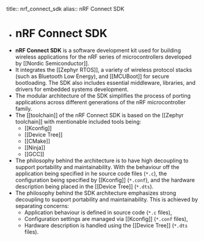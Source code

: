 title:: nrf_connect_sdk
alias:: nRF Connect SDK

- # nRF Connect SDK
- **nRF Connect SDK** is a software development kit used for building wireless applications for the nRF series of microcontrollers developed by [[Nordic Semiconductor]].
- It integrates the [[Zephyr RTOS]], a variety of wireless protocol stacks (such as Bluetooth Low Energy), and [[MCUBoot]] for secure bootloading. The SDK also includes essential middleware, libraries, and drivers for embedded systems development.
- The modular architecture of the SDK simplifies the process of porting applications across different generations of the nRF microcontroller family.
- The [[toolchain]] of the nRF Connect SDK is based on the [[Zephyr toolchain]] with mentionable included tools being:
	- [[Kconfig]]
	- [[Device Tree]]
	- [[CMake]]
	- [[Ninja]]
	- [[GCC]]
- The philosophy behind the architecture is to have high decoupling to support portability and maintainability. With the behaviour off the application being specified in he source code files (`*.c`), the configuration being specified by [[Kconfig]] (`*.conf`), and the hardware  description being placed in the [[Device Tree]] (`*.dts`).
- The philosophy behind the SDK architecture emphasizes strong decoupling to support portability and maintainability. This is achieved by separating concerns:
	- Application behaviour is defined in source code (`*.c` files),
	- Configuration settings are managed via [[Kconfig]] (`*.conf` files),
	- Hardware description is handled using the [[Device Tree]] (`*.dts` files).